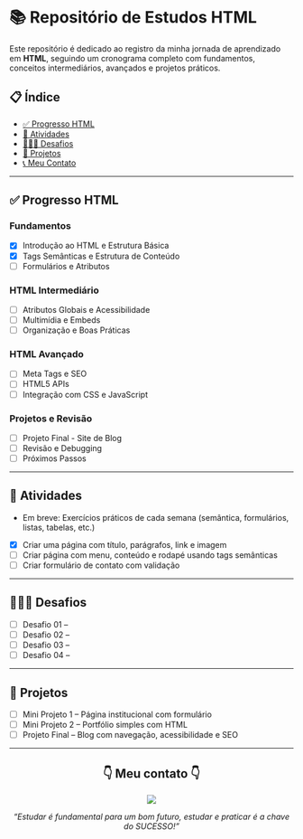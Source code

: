 <h1>📚 Repositório de Estudos HTML</h1>

<p>Este repositório é dedicado ao registro da minha jornada de aprendizado em <strong>HTML</strong>, seguindo um cronograma completo com fundamentos, conceitos intermediários, avançados e projetos práticos.</p>

<h2>📋 Índice</h2>

<ul>
  <li><a href="#progresso-html">✅ Progresso HTML</a></li>
  <li><a href="#atividades">🎉 Atividades</a></li>
  <li><a href="#desafios">👨🏽‍💻 Desafios</a></li>
  <li><a href="#projetos">💼 Projetos</a></li>
  <li><a href="#contato">📞 Meu Contato</a></li>
</ul>

---

<h2 id="progresso-html">✅ Progresso HTML</h2>

<h3>Fundamentos</h3>

- [x] Introdução ao HTML e Estrutura Básica
- [x] Tags Semânticas e Estrutura de Conteúdo
- [ ] Formulários e Atributos

<h3>HTML Intermediário</h3>

- [ ] Atributos Globais e Acessibilidade  
- [ ] Multimídia e Embeds  
- [ ] Organização e Boas Práticas  

<h3>HTML Avançado</h3>

- [ ] Meta Tags e SEO  
- [ ] HTML5 APIs  
- [ ] Integração com CSS e JavaScript  

<h3>Projetos e Revisão</h3>

- [ ] Projeto Final - Site de Blog  
- [ ] Revisão e Debugging  
- [ ] Próximos Passos  

---

<h2 id="atividades">🎉 Atividades</h2>

- Em breve: Exercícios práticos de cada semana (semântica, formulários, listas, tabelas, etc.)  
- [x] Criar uma página com título, parágrafos, link e imagem  
- [ ] Criar página com menu, conteúdo e rodapé usando tags semânticas  
- [ ] Criar formulário de contato com validação  

---

<h2 id="desafios">👨🏽‍💻 Desafios</h2>

- [ ] Desafio 01 – 
- [ ] Desafio 02 –   
- [ ] Desafio 03 – 
- [ ] Desafio 04 – 

---

<h2 id="projetos">💼 Projetos</h2>

- [ ] Mini Projeto 1 – Página institucional com formulário  
- [ ] Mini Projeto 2 – Portfólio simples com HTML  
- [ ] Projeto Final – Blog com navegação, acessibilidade e SEO  

---

<h2 id="contato" align="center">👇 Meu contato 👇</h2> 

<p align="center">
  <a href="https://instagram.com/mtzcode" target="_blank">
    <img src="https://img.shields.io/badge/-Instagram-%23E4405F?style=for-the-badge&logo=instagram&logoColor=white">
  </a> 
</p>

<p align="center">
  <em>“Estudar é fundamental para um bom futuro, estudar e praticar é a chave do SUCESSO!”</em>
</p>
